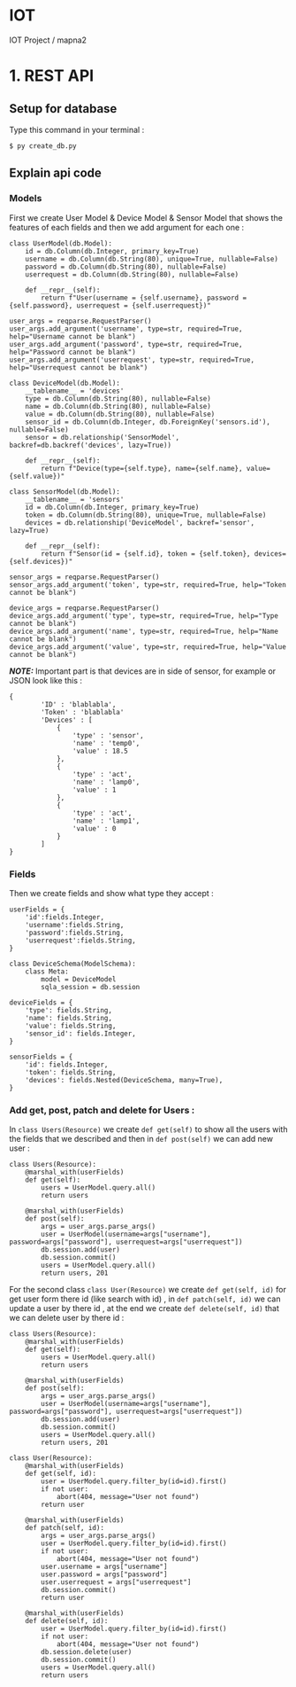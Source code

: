 # IOT
IOT Project / mapna2

# 1. REST API

## Setup for database
Type this command in your terminal :
```
$ py create_db.py
```

## Explain api code
### Models
First we create User Model & Device Model & Sensor Model that shows the features of each fields and then we add argument for each one :
```
class UserModel(db.Model): 
    id = db.Column(db.Integer, primary_key=True)
    username = db.Column(db.String(80), unique=True, nullable=False)
    password = db.Column(db.String(80), nullable=False)
    userrequest = db.Column(db.String(80), nullable=False)

    def __repr__(self): 
        return f"User(username = {self.username}, password = {self.password}, userrequest = {self.userrequest})"

user_args = reqparse.RequestParser()
user_args.add_argument('username', type=str, required=True, help="Username cannot be blank")
user_args.add_argument('password', type=str, required=True, help="Password cannot be blank")
user_args.add_argument('userrequest', type=str, required=True, help="Userrequest cannot be blank")

class DeviceModel(db.Model):
    __tablename__ = 'devices'
    type = db.Column(db.String(80), nullable=False)
    name = db.Column(db.String(80), nullable=False)
    value = db.Column(db.String(80), nullable=False)
    sensor_id = db.Column(db.Integer, db.ForeignKey('sensors.id'), nullable=False)
    sensor = db.relationship('SensorModel', backref=db.backref('devices', lazy=True))

    def __repr__(self):
        return f"Device(type={self.type}, name={self.name}, value={self.value})"

class SensorModel(db.Model): 
    __tablename__ = 'sensors'
    id = db.Column(db.Integer, primary_key=True)
    token = db.Column(db.String(80), unique=True, nullable=False)
    devices = db.relationship('DeviceModel', backref='sensor', lazy=True)

    def __repr__(self): 
        return f"Sensor(id = {self.id}, token = {self.token}, devices={self.devices})"

sensor_args = reqparse.RequestParser()
sensor_args.add_argument('token', type=str, required=True, help="Token cannot be blank")

device_args = reqparse.RequestParser()
device_args.add_argument('type', type=str, required=True, help="Type cannot be blank")
device_args.add_argument('name', type=str, required=True, help="Name cannot be blank")
device_args.add_argument('value', type=str, required=True, help="Value cannot be blank")
```
**_NOTE:_**  Important part is that devices are in side of sensor, for example or JSON look like this :
```
{
        'ID' : 'blablabla',
        'Token' : 'blablabla'
        'Devices' : [
            {
                'type' : 'sensor',
                'name' : 'temp0',
                'value' : 18.5
            },
            {
                'type' : 'act',
                'name' : 'lamp0',
                'value' : 1
            },
            {
                'type' : 'act',
                'name' : 'lamp1',
                'value' : 0
            }
        ]
}
```

### Fields
Then we create fields and show what type they accept :
```
userFields = {
    'id':fields.Integer,
    'username':fields.String,
    'password':fields.String,
    'userrequest':fields.String,
}

class DeviceSchema(ModelSchema):
    class Meta:
        model = DeviceModel
        sqla_session = db.session

deviceFields = {
    'type': fields.String,
    'name': fields.String,
    'value': fields.String,
    'sensor_id': fields.Integer,
}

sensorFields = {
    'id': fields.Integer,
    'token': fields.String,
    'devices': fields.Nested(DeviceSchema, many=True),
}
```

### Add get, post, patch and delete for Users :
In ```class Users(Resource)``` we create ```def get(self)``` to show all the users with the fields that we described and then in ```def post(self)``` we can add new user :
```
class Users(Resource):
    @marshal_with(userFields)
    def get(self):
        users = UserModel.query.all() 
        return users 

    @marshal_with(userFields)
    def post(self):
        args = user_args.parse_args()
        user = UserModel(username=args["username"], password=args["password"], userrequest=args["userrequest"])
        db.session.add(user) 
        db.session.commit()
        users = UserModel.query.all()
        return users, 201
```
For the second class ```class User(Resource)``` we create ```def get(self, id)``` for get user form there id (like search with id) , in ```def patch(self, id)``` we can update a user by there id , at the end we create ```def delete(self, id)``` that we can delete user by there id :
```
class Users(Resource):
    @marshal_with(userFields)
    def get(self):
        users = UserModel.query.all() 
        return users

    @marshal_with(userFields)
    def post(self):
        args = user_args.parse_args()
        user = UserModel(username=args["username"], password=args["password"], userrequest=args["userrequest"])
        db.session.add(user) 
        db.session.commit()
        users = UserModel.query.all()
        return users, 201

class User(Resource):
    @marshal_with(userFields)
    def get(self, id):
        user = UserModel.query.filter_by(id=id).first() 
        if not user: 
            abort(404, message="User not found")
        return user 
    
    @marshal_with(userFields)
    def patch(self, id):
        args = user_args.parse_args()
        user = UserModel.query.filter_by(id=id).first() 
        if not user: 
            abort(404, message="User not found")
        user.username = args["username"]
        user.password = args["password"]
        user.userrequest = args["userrequest"]
        db.session.commit()
        return user 
    
    @marshal_with(userFields)
    def delete(self, id):
        user = UserModel.query.filter_by(id=id).first() 
        if not user: 
            abort(404, message="User not found")
        db.session.delete(user)
        db.session.commit()
        users = UserModel.query.all()
        return users
```






